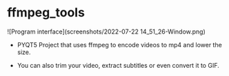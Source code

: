 # ffmpeg_tools

![Program interface](screenshots/2022-07-22 14_51_26-Window.png)

- PYQT5 Project that uses ffmpeg to encode videos to mp4 and lower the size.

- You can also trim your video, extract subtitles or even convert it to GIF.
